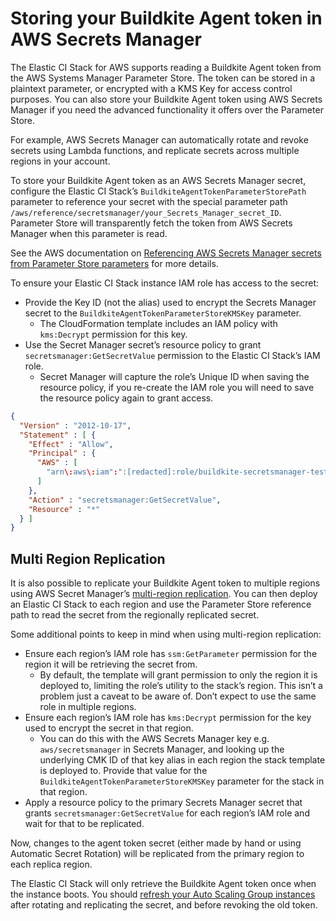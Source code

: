 # Storing your Buildkite Agent token in AWS Secrets Manager

The Elastic CI Stack for AWS supports reading a Buildkite Agent token from
the AWS Systems Manager Parameter Store. The token can be stored in a plaintext
parameter, or encrypted with a KMS Key for access control purposes. You can also store your Buildkite Agent token using AWS Secrets Manager if
you need the advanced functionality it offers over the Parameter
Store.

For example, AWS Secrets Manager can automatically rotate and
revoke secrets using Lambda functions, and replicate secrets across multiple
regions in your account.

To store your Buildkite Agent token as an AWS Secrets
Manager secret, configure the Elastic CI Stack’s
`BuildkiteAgentTokenParameterStorePath` parameter to reference your secret with
the special parameter path `/aws/reference/secretsmanager/your_Secrets_Manager_secret_ID`.
Parameter Store will transparently fetch the token from AWS Secrets
Manager when this parameter is read.

See the AWS documentation on [Referencing AWS Secrets Manager secrets from Parameter Store parameters](https://docs.aws.amazon.com/systems-manager/latest/userguide/integration-ps-secretsmanager.html)
for more details.

To ensure your Elastic CI Stack instance IAM role has access to the secret:

- Provide the Key ID (not the alias) used to encrypt the Secrets Manager secret to the `BuildkiteAgentTokenParameterStoreKMSKey` parameter.
	- The CloudFormation template includes an IAM policy with `kms:Decrypt` permission for this key.
- Use the Secret Manager secret’s resource policy to grant `secretsmanager:GetSecretValue` permission to the Elastic CI Stack’s IAM role.
	- Secret Manager will capture the role’s Unique ID when saving the resource
  policy, if you re-create the IAM role you will need to save the resource
  policy again to grant access.

```json
{
  "Version" : "2012-10-17",
  "Statement" : [ {
    "Effect" : "Allow",
    "Principal" : {
      "AWS" : [
        "arn\:aws\:iam":":[redacted]:role/buildkite-secretsmanager-test-Role",
      ]
    },
    "Action" : "secretsmanager:GetSecretValue",
    "Resource" : "*"
  } ]
}
```

## Multi Region Replication

It is also possible to replicate your Buildkite Agent token to multiple regions
using AWS Secret Manager’s [multi-region replication](https://docs.aws.amazon.com/secretsmanager/latest/userguide/create-manage-multi-region-secrets.html). You
can then deploy an Elastic CI Stack to each region and use the Parameter Store
reference path to read the secret from the regionally replicated secret.

Some additional points to keep in mind when using multi-region replication:

- Ensure each region’s IAM role has `ssm:GetParameter` permission for the region
it will be retrieving the secret from.
    - By default, the template will grant permission to only the region it is
    deployed to, limiting the role’s utility to the stack’s region. This isn’t a
    problem just a caveat to be aware of. Don’t expect to use the same role in
    multiple regions.
- Ensure each region’s IAM role has `kms:Decrypt` permission for the key used to
encrypt the secret in that region.
    - You can do this with the AWS Secrets Manager key e.g. `aws/secretsmanager` in Secrets
    Manager, and looking up the underlying CMK ID of that key alias in each
    region the stack template is deployed to. Provide that value for the
    `BuildkiteAgentTokenParameterStoreKMSKey` parameter for the stack in that
    region.
- Apply a resource policy to the primary Secrets Manager secret that grants
`secretsmanager:GetSecretValue` for each region’s IAM role and wait for that to
be replicated.

Now, changes to the agent token secret (either made by hand or using Automatic
Secret Rotation) will be replicated from the primary region to each replica
region.

The Elastic CI Stack will only retrieve the Buildkite Agent token once when the
instance boots. You should [refresh your Auto Scaling Group instances](https://docs.aws.amazon.com/autoscaling/ec2/userguide/asg-instance-refresh.html)
after rotating and replicating the secret, and before revoking the old token.
